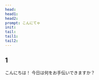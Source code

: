 ```yaml
---
head: 
head1: 
head2: 
prompt: こんにてゃ
init: 
tail: 
tail1: 
tail2: 
---
```


## 1
こんにちは！ 今日は何をお手伝いできますか？
